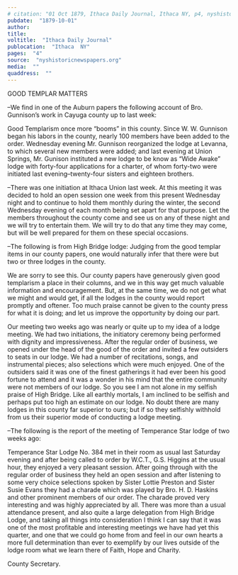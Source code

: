 ```yaml
---
# citation: "01 Oct 1879, Ithaca Daily Journal, Ithaca NY, p4, nyshistoricnewspapers.org."
pubdate:  "1879-10-01"
author: 
title: 
voltitle:  "Ithaca Daily Journal"
publocation:  "Ithaca  NY"
pages:  "4"
source:  "nyshistoricnewspapers.org"
media:  ""
quaddress:  ""
---
```

GOOD TEMPLAR MATTERS

–We find in one of the Auburn papers the following account of Bro. Gunnison’s work in Cayuga county up to last week:

Good Templarism once more “booms” in this county. Since W. W. Gunnison began his labors in the county, nearly 100 members have been added to the order. Wednesday evening Mr. Gunnison reorganized the lodge at Levanna, to which several new members were added; and last evening at Union Springs, Mr. Gunison instituted a new lodge to be know as “Wide Awake” lodge with forty-four applications for a charter, of whom forty-two were initiated last evening–twenty-four sisters and eighteen brothers.

–There was one initiation at Ithaca Union last week. At this meeting it was decided to hold an open session one week from this present Wednesday night and to continue to hold them monthly during the winter, the second Wednesday evening of each month being set apart for that purpose. Let the members throughout the county come and see us on any of these night and we will try to entertain them. We will try to do that any time they may come, but will be well prepared for them on these special occasions.

–The following is from High Bridge lodge: Judging from the good templar items in our county papers, one would naturally infer that there were but two or three lodges in the county.

We are sorry to see this. Our county papers have generously given good templarism a place in their columns, and we in this way get much valuable information and encouragement. But, at the same time, we do not get what we might and would get, if all the lodges in the county would report promptly and oftener. Too much praise cannot be given to the county press for what it is doing; and let us improve the opportunity by doing our part.

Our meeting two weeks ago was nearly or quite up to my idea of a lodge meeting. We had two initiations, the initiatory ceremony being performed with dignity and impressiveness. After the regular order of business, we opened under the head of the good of the order and invited a few outsiders to seats in our lodge. We had a number of recitations, songs, and instrumental pieces; also selections which were much enjoyed. One of the outsiders said it was one of the finest gatherings it had ever been his good fortune to attend and it was a wonder in his mind that the entire community were not members of our lodge. So you see I am not alone in my selfish praise of High Bridge. Like all earthly mortals, I am inclined to be selfish and perhaps put too high an estimate on our lodge. No doubt there are many lodges in this county far superior to ours; but if so they selfishly withhold from us their superior mode of conducting a lodge meeting. 

–The following is the report of the meeting of Temperance Star lodge of two weeks ago:

Temperance Star Lodge No. 384 met in their room as usual last Saturday evening and after being called to order by W.C.T., G.S. Higgins at the usual hour, they enjoyed a very pleasant session. After going through with the regular order of business they held an open session and after listening to some very choice selections spoken by Sister Lottie Preston and Sister Susie Evans they had a charade which was played by Bro. H. D. Haskins and other prominent members of our order. The charade proved very interesting and was highly appreciated by all. There was more than a usual attendance present, and also quite a large delegation from High Bridge Lodge, and taking all things into consideration I think I can say that it was one of the most profitable and interesting meetings we have had yet this quarter, and one that we could go home from and feel in our own hearts a more full determination than ever to exemplify by our lives outside of the lodge room what we learn there of Faith, Hope and Charity.

County Secretary.



